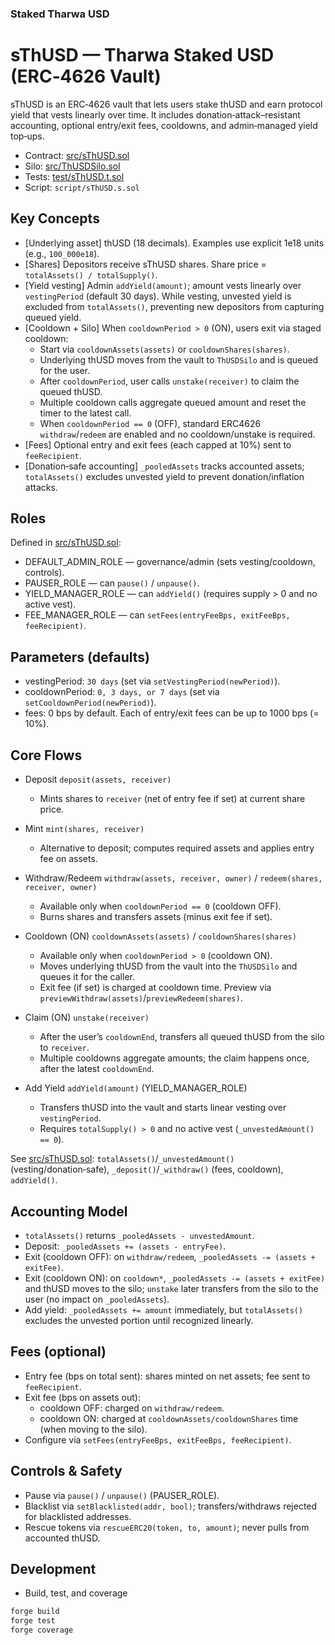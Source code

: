 ### Staked Tharwa USD

# sThUSD — Tharwa Staked USD (ERC‑4626 Vault)

sThUSD is an ERC‑4626 vault that lets users stake thUSD and earn protocol yield that vests linearly over time. It includes donation‑attack–resistant accounting, optional entry/exit fees, cooldowns, and admin‑managed yield top‑ups.

- Contract: [src/sThUSD.sol](./src/sThUSD.sol)
- Silo: [src/ThUSDSilo.sol](./src/ThUSDSilo.sol)
- Tests: [test/sThUSD.t.sol](./test/sThUSD.t.sol)
- Script: `script/sThUSD.s.sol`

## Key Concepts

- [Underlying asset] thUSD (18 decimals). Examples use explicit 1e18 units (e.g., `100_000e18`).
- [Shares] Depositors receive sThUSD shares. Share price = `totalAssets() / totalSupply()`.
- [Yield vesting] Admin `addYield(amount)`; amount vests linearly over `vestingPeriod` (default 30 days). While vesting, unvested yield is excluded from `totalAssets()`, preventing new depositors from capturing queued yield.
- [Cooldown + Silo] When `cooldownPeriod > 0` (ON), users exit via staged cooldown:
  - Start via `cooldownAssets(assets)` or `cooldownShares(shares)`.
  - Underlying thUSD moves from the vault to `ThUSDSilo` and is queued for the user.
  - After `cooldownPeriod`, user calls `unstake(receiver)` to claim the queued thUSD.
  - Multiple cooldown calls aggregate queued amount and reset the timer to the latest call.
  - When `cooldownPeriod == 0` (OFF), standard ERC4626 `withdraw`/`redeem` are enabled and no cooldown/unstake is required.
- [Fees] Optional entry and exit fees (each capped at 10%) sent to `feeRecipient`.
- [Donation‑safe accounting] `_pooledAssets` tracks accounted assets; `totalAssets()` excludes unvested yield to prevent donation/inflation attacks.

## Roles

Defined in [src/sThUSD.sol](./src/sThUSD.sol):
- DEFAULT_ADMIN_ROLE — governance/admin (sets vesting/cooldown, controls).
- PAUSER_ROLE — can `pause()` / `unpause()`.
- YIELD_MANAGER_ROLE — can `addYield()` (requires supply > 0 and no active vest).
- FEE_MANAGER_ROLE — can `setFees(entryFeeBps, exitFeeBps, feeRecipient)`.

## Parameters (defaults)

- vestingPeriod: `30 days` (set via `setVestingPeriod(newPeriod)`).
- cooldownPeriod: `0, 3 days, or 7 days` (set via `setCooldownPeriod(newPeriod)`).
- fees: 0 bps by default. Each of entry/exit fees can be up to 1000 bps (= 10%).

## Core Flows

- Deposit `deposit(assets, receiver)`
  - Mints shares to `receiver` (net of entry fee if set) at current share price.

- Mint `mint(shares, receiver)`
  - Alternative to deposit; computes required assets and applies entry fee on assets.

- Withdraw/Redeem `withdraw(assets, receiver, owner)` / `redeem(shares, receiver, owner)`
  - Available only when `cooldownPeriod == 0` (cooldown OFF).
  - Burns shares and transfers assets (minus exit fee if set).

- Cooldown (ON) `cooldownAssets(assets)` / `cooldownShares(shares)`
  - Available only when `cooldownPeriod > 0` (cooldown ON).
  - Moves underlying thUSD from the vault into the `ThUSDSilo` and queues it for the caller.
  - Exit fee (if set) is charged at cooldown time. Preview via `previewWithdraw(assets)`/`previewRedeem(shares)`.

- Claim (ON) `unstake(receiver)`
  - After the user’s `cooldownEnd`, transfers all queued thUSD from the silo to `receiver`.
  - Multiple cooldowns aggregate amounts; the claim happens once, after the latest `cooldownEnd`.

- Add Yield `addYield(amount)` (YIELD_MANAGER_ROLE)
  - Transfers thUSD into the vault and starts linear vesting over `vestingPeriod`.
  - Requires `totalSupply() > 0` and no active vest (`_unvestedAmount() == 0`).

See [src/sThUSD.sol](./src/sThUSD.sol): `totalAssets()`/`_unvestedAmount()` (vesting/donation‑safe), `_deposit()`/`_withdraw()` (fees, cooldown), `addYield()`.

## Accounting Model

- `totalAssets()` returns `_pooledAssets - unvestedAmount`.
- Deposit: `_pooledAssets += (assets - entryFee)`.
- Exit (cooldown OFF): on `withdraw/redeem`, `_pooledAssets -= (assets + exitFee)`.
- Exit (cooldown ON): on `cooldown*`, `_pooledAssets -= (assets + exitFee)` and thUSD moves to the silo; `unstake` later transfers from the silo to the user (no impact on `_pooledAssets`).
- Add yield: `_pooledAssets += amount` immediately, but `totalAssets()` excludes the unvested portion until recognized linearly.


## Fees (optional)

- Entry fee (bps on total sent): shares minted on net assets; fee sent to `feeRecipient`.
- Exit fee (bps on assets out):
  - cooldown OFF: charged on `withdraw/redeem`.
  - cooldown ON: charged at `cooldownAssets/cooldownShares` time (when moving to the silo).
- Configure via `setFees(entryFeeBps, exitFeeBps, feeRecipient)`.

## Controls & Safety

- Pause via `pause()` / `unpause()` (PAUSER_ROLE).
- Blacklist via `setBlacklisted(addr, bool)`; transfers/withdraws rejected for blacklisted addresses.
- Rescue tokens via `rescueERC20(token, to, amount)`; never pulls from accounted thUSD.

## Development

- Build, test, and coverage

```sh
forge build
forge test
forge coverage
```

